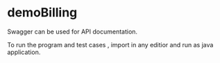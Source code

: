 # demoBilling

Swagger can be used for API documentation. 

To run the program and test cases , import in any editior and run as java application. 
